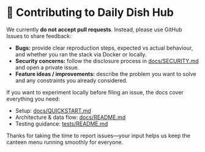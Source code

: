 # 🤝 Contributing to Daily Dish Hub

We currently **do not accept pull requests**. Instead, please use GitHub Issues to share feedback:

- **Bugs:** provide clear reproduction steps, expected vs actual behaviour, and whether you ran the stack via Docker or locally.
- **Security concerns:** follow the disclosure process in [docs/SECURITY.md](docs/SECURITY.md) and open a private issue.
- **Feature ideas / improvements:** describe the problem you want to solve and any constraints you already considered.

If you want to experiment locally before filing an issue, the docs cover everything you need:

- Setup: [docs/QUICKSTART.md](docs/QUICKSTART.md)
- Architecture & data flow: [docs/README.md](docs/README.md)
- Testing guidance: [tests/README.md](tests/README.md)

Thanks for taking the time to report issues—your input helps us keep the canteen menu running smoothly for everyone.
